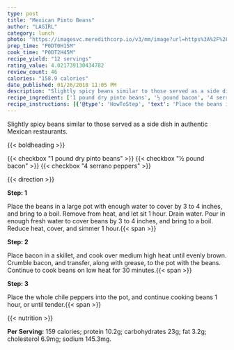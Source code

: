```yaml
---
type: post
title: "Mexican Pinto Beans"
author: "LAGIRL"
category: lunch
photo: "https://imagesvc.meredithcorp.io/v3/mm/image?url=https%3A%2F%2Fimages.media-allrecipes.com%2Fuserphotos%2F684449.jpg"
prep_time: "P0DT0H15M"
cook_time: "P0DT2H45M"
recipe_yield: "12 servings"
rating_value: 4.021739130434782
review_count: 46
calories: "158.9 calories"
date_published: 01/26/2018 11:05 PM
description: "Slightly spicy beans similar to those served as a side dish in authentic Mexican restaurants."
recipe_ingredient: ['1 pound dry pinto beans', '½ pound bacon', '4 serrano peppers']
recipe_instructions: [{'@type': 'HowToStep', 'text': 'Place the beans in a large pot with enough water to cover by 3 to 4 inches, and bring to a boil. Remove from heat, and let sit 1 hour. Drain water. Pour in enough fresh water to cover beans by 3 to 4 inches, and bring to a boil. Reduce heat, cover, and simmer 1 hour.\n'}, {'@type': 'HowToStep', 'text': 'Place bacon in a skillet, and cook over medium high heat until evenly brown. Crumble bacon, and transfer, along with grease, to the pot with the beans. Continue to cook beans on low heat for 30 minutes.\n'}, {'@type': 'HowToStep', 'text': 'Place the whole chile peppers into the pot, and continue cooking beans 1 hour, or until tender.\n'}]
---
```


Slightly spicy beans similar to those served as a side dish in authentic Mexican restaurants. 

{{< boldheading >}}

{{< checkbox "1 pound dry pinto beans" >}}
{{< checkbox "½ pound bacon" >}}
{{< checkbox "4  serrano peppers" >}}


{{< direction >}}

**Step: 1**

Place the beans in a large pot with enough water to cover by 3 to 4 inches, and bring to a boil. Remove from heat, and let sit 1 hour. Drain water. Pour in enough fresh water to cover beans by 3 to 4 inches, and bring to a boil. Reduce heat, cover, and simmer 1 hour.{{< span >}}

**Step: 2**

Place bacon in a skillet, and cook over medium high heat until evenly brown. Crumble bacon, and transfer, along with grease, to the pot with the beans. Continue to cook beans on low heat for 30 minutes.{{< span >}}

**Step: 3**

Place the whole chile peppers into the pot, and continue cooking beans 1 hour, or until tender.{{< span >}}

{{< nutrition >}}

**Per Serving:** 159 calories; protein 10.2g; carbohydrates 23g; fat 3.2g; cholesterol 6.9mg; sodium 145.3mg.